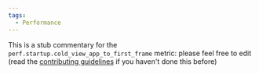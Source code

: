 ```yaml
---
tags:
  - Performance
---
```


This is a stub commentary for the `perf.startup.cold_view_app_to_first_frame` metric: please feel free to edit (read the
[contributing guidelines](https://github.com/mozilla/glean-annotations/blob/main/CONTRIBUTING.md)
if you haven't done this before)

